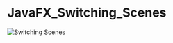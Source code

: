 # JavaFX_Switching_Scenes
![Switching Scenes](https://raw.githubusercontent.com/maboglia/CorsoJava/master/appunti/img/JavaFX_Switching_Scenes.png)